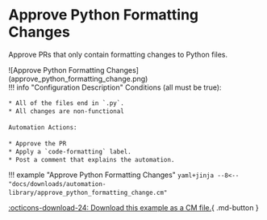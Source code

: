 # Approve Python Formatting Changes
Approve PRs that only contain formatting changes to Python files. 

<div class="automationImage" style="align:right" markdown="1">
![Approve Python Formatting Changes](approve_python_formatting_change.png)
</div>

<div class="automationDescription" markdown="1">
!!! info "Configuration Description"
    Conditions (all must be true):

    * All of the files end in `.py`.
    * All changes are non-functional

    Automation Actions:

    * Approve the PR
    * Apply a `code-formatting` label.
    * Post a comment that explains the automation.
</div>

!!! example "Approve Python Formatting Changes"
    ```yaml+jinja
    --8<-- "docs/downloads/automation-library/approve_python_formatting_change.cm"
    ```
    <div class="result" markdown>
      <span>
      [:octicons-download-24: Download this example as a CM file.](/downloads/automation-library/approve_python_formatting_change.cm){ .md-button }
      </span>
    </div>